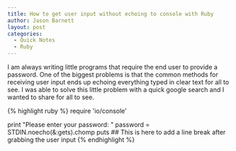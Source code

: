 ```yaml
---
title: How to get user input without echoing to console with Ruby
author: Jason Barnett
layout: post
categories:
  - Quick Notes
  - Ruby
---
```

I am always writing little programs that require the end user to provide a password. One of the biggest problems is that the common methods for receiving user input ends up echoing everything typed in clear text for all to see. I was able to solve this little problem with a quick google search and I wanted to share for all to see.

{% highlight ruby %}
require 'io/console'

print "Please enter your password: "
password = STDIN.noecho(&:gets).chomp
puts ## This is here to add a line break after grabbing the user input
{% endhighlight %}
